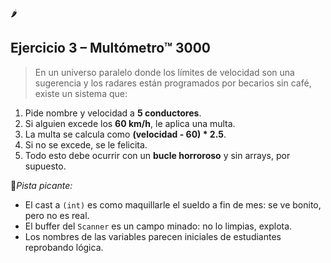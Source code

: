 🌶️ 
## Ejercicio 3 – **Multómetro™ 3000**

> En un universo paralelo donde los límites de velocidad son una sugerencia y los radares están programados por becarios sin café, existe un sistema que:
> 
1. Pide nombre y velocidad a **5 conductores**.
2. Si alguien excede los **60 km/h**, le aplica una multa.
3. La multa se calcula como **(velocidad - 60) * 2.5**.
4. Si no se excede, se le felicita.
5. Todo esto debe ocurrir con un **bucle horroroso** y sin arrays, por supuesto.

📍*Pista picante:*

- El cast a `(int)` es como maquillarle el sueldo a fin de mes: se ve bonito, pero no es real.
- El buffer del `Scanner` es un campo minado: no lo limpias, explota.
- Los nombres de las variables parecen iniciales de estudiantes reprobando lógica.
